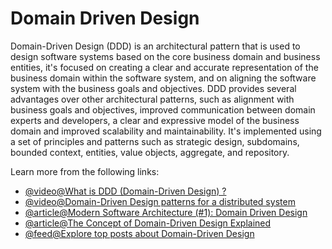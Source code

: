 # Domain Driven Design

Domain-Driven Design (DDD) is an architectural pattern that is used to design software systems based on the core business domain and business entities, it's focused on creating a clear and accurate representation of the business domain within the software system, and on aligning the software system with the business goals and objectives. DDD provides several advantages over other architectural patterns, such as alignment with business goals and objectives, improved communication between domain experts and developers, a clear and expressive model of the business domain and improved scalability and maintainability. It's implemented using a set of principles and patterns such as strategic design, subdomains, bounded context, entities, value objects, aggregate, and repository.

Learn more from the following links:

- [@video@What is DDD (Domain-Driven Design) ?](https://www.youtube.com/watch?v=Tnecs_7OT74)
- [@video@Domain-Driven Design patterns for a distributed system](https://www.youtube.com/watch?v=i3d_jzpf0gE)
- [@article@Modern Software Architecture (#1): Domain Driven Design](https://medium.com/modern-software-architecture/modern-software-architecture-1-domain-driven-design-f06fad8695f9)
- [@article@The Concept of Domain-Driven Design Explained](https://medium.com/microtica/the-concept-of-domain-driven-design-explained-3184c0fd7c3f)
- [@feed@Explore top posts about Domain-Driven Design](https://app.daily.dev/tags/domain-driven-design?ref=roadmapsh)
